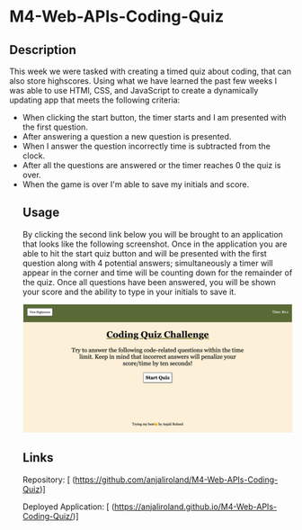 # M4-Web-APIs-Coding-Quiz

## Description

 This week we were tasked with creating a timed quiz about coding, that can also store highscores. Using what we have learned the past few weeks I was able to use HTMl, CSS, and JavaScript to create a dynamically updating app that meets the following criteria:
 <ul>
 <li>When clicking the start button, the timer starts and I am presented with the first question.
 <li>After answering a question a new question is presented.
 <li>When I answer the question incorrectly time is subtracted from the clock.
 <li>After all the questions are answered or the timer reaches 0 the quiz is over.
 <li>When the game is over I'm able to save my initials and score.


 ## Usage
 
 By clicking the second link below you will be brought to an application that looks like the following screenshot. Once in the application you are able to hit the start quiz button and will be presented with the first question along with 4 potential answers; simultaneously a timer will appear in the corner and time will be counting down for the remainder of the quiz. Once all questions have been answered, you will be shown your score and the ability to type in your initials to save it.

 <img src="./assets/images/screenshot.png">


 ## Links

Repository: [
    (https://github.com/anjaliroland/M4-Web-APIs-Coding-Quiz)]

Deployed Application: [
    (https://anjaliroland.github.io/M4-Web-APIs-Coding-Quiz/)]
